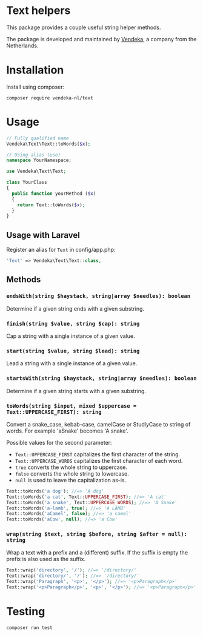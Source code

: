 # Text helpers

This package provides a couple useful string helper methods.

The package is developed and maintained by [Vendeka](https://www.vendeka.nl/), a company from the Netherlands.

# Installation

Install using composer:

```
composer require vendeka-nl/text
```

# Usage

```php
// Fully qualified name
Vendeka\Text\Text::toWords($x);
```

```php
// Using alias (use)
namespace YourNamespace;

use Vendeka\Text\Text;

class YourClass
{
  public function yourMethod ($x)
  {
    return Text::toWords($x);
  }
}
```

## Usage with Laravel

Register an alias for `Text` in config/app.php:
```php
'Text' => Vendeka\Text\Text::class,
```

## Methods

### `endsWith(string $haystack, string|array $needles): boolean`

Determine if a given string ends with a given substring.

### `finish(string $value, string $cap): string`

Cap a string with a single instance of a given value.

### `start(string $value, string $lead): string`

Lead a string with a single instance of a given value.

### `startsWith(string $haystack, string|array $needles): boolean`

Determine if a given string starts with a given substring.

### `toWords(string $input, mixed $uppercase = Text::UPPERCASE_FIRST): string`

Convert a snake_case, kebab-case, camelCase or StudlyCase to string of words. For example 'aSnake' becomes 'A snake'.

Possible values for the second parameter:
* `Text::UPPERCASE_FIRST` capitalizes the first character of the string.
* `Text::UPPERCASE_WORDS` capitalizes the first character of each word.
* `true`  converts the whole string to uppercase.
* `false` converts the whole string to lowercase.
* `null` is used to leave the capitalization as-is.

```php
Text::toWords('a dog'); //=> 'A dog'
Text::toWords('a cat', Text::UPPERCASE_FIRST); //=> 'A cat'
Text::toWords('a_snake', Text::UPPERCASE_WORDS); //=> 'A Snake'
Text::toWords('a-lamb', true); //=> 'A LAMB'
Text::toWords('aCamel', false); //=> 'a camel'
Text::toWords('aCow', null); //=> 'a Cow'
```

### `wrap(string $text, string $before, string $after = null): string`

Wrap a text with a prefix and a (different) suffix. If the suffix is empty the prefix is also used as the suffix.

```php
Text::wrap('directory', '/'); //=> '/directory/'
Text::wrap('directory/', '/'); //=> '/directory/'
Text::wrap('Paragraph', '<p>', '</p>'); //=> '<p>Paragraph</p>'
Text::wrap('<p>Paragraph</p>', '<p>', '</p>'); //=> '<p>Paragraph</p>'
```

# Testing

```
composer run test
```